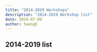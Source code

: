 ```yaml
---
title: "2014-2019 Workshops"
description: "2014-2019 Workshop list"
date: 2019-07-09
author: twang5
---
```


## 2014-2019 list

